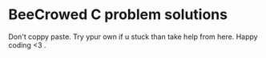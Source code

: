 # BeeCrowed C problem solutions
Don't coppy paste. Try ypur own if u stuck than take help from here. Happy coding <3 .

